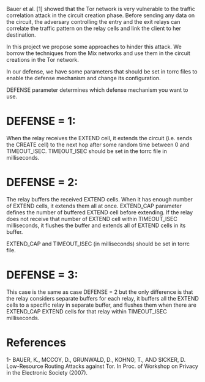 Bauer et al. [1] showed that the Tor network is very vulnerable to the traffic correlation attack in the circuit creation phase. Before sending any data on the circuit, the adversary controlling the entry and the exit relays can correlate the traffic pattern on the relay cells and link the client to her destination. 

In this project we propose some approaches to hinder this attack. We borrow the techniques from the Mix networks and use them in the circuit creations in the Tor network.

In our defense, we have some parameters that should be set in torrc files to enable the defense mechanism and change its configuration.

DEFENSE parameter determines which defense mechanism you want to use.

# DEFENSE = 1:
When the relay receives the EXTEND cell, it extends the circuit (i.e. sends the CREATE cell) to the next hop after some random time between 0 and TIMEOUT_ISEC. TIMEOUT_ISEC should be set in the torrc file in milliseconds.


# DEFENSE = 2:
The relay buffers the received EXTEND cells. When it has enough number of EXTEND cells, it extends them all at once. EXTEND_CAP parameter defines the number of buffered EXTEND cell before extending. If the relay does not receive that number of EXTEND cell within TIMEOUT_ISEC milliseconds, it flushes the buffer and extends all of EXTEND cells in its buffer.

EXTEND_CAP and TIMEOUT_ISEC (in milliseconds) should be set in torrc file.

 
# DEFENSE = 3:
This case is the same as case DEFENSE = 2 but the only difference is that the relay considers separate buffers for each relay, it buffers all the EXTEND cells to a specific relay in separate buffer, and flushes them when there are EXTEND_CAP EXTEND cells for that relay within TIMEOUT_ISEC milliseconds.

# References
1-	BAUER, K., MCCOY, D., GRUNWALD, D., KOHNO, T., AND SICKER, D. Low-Resource Routing Attacks against Tor. In Proc. of Workshop on Privacy in the Electronic Society (2007). 

